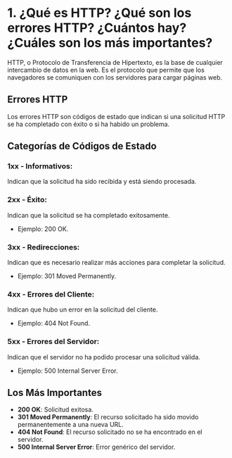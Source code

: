 # 1. ¿Qué es HTTP? ¿Qué son los errores HTTP? ¿Cuántos hay? ¿Cuáles son los más importantes?

HTTP, o Protocolo de Transferencia de Hipertexto, es la base de cualquier intercambio de datos en la web. Es el protocolo que permite que los navegadores se comuniquen con los servidores para cargar páginas web.

## Errores HTTP

Los errores HTTP son códigos de estado que indican si una solicitud HTTP se ha completado con éxito o si ha habido un problema.

## Categorías de Códigos de Estado

### 1xx - Informativos:

Indican que la solicitud ha sido recibida y está siendo procesada.

### 2xx - Éxito:

Indican que la solicitud se ha completado exitosamente.

-   Ejemplo: 200 OK.

### 3xx - Redirecciones:

Indican que es necesario realizar más acciones para completar la solicitud.

-   Ejemplo: 301 Moved Permanently.

### 4xx - Errores del Cliente:

Indican que hubo un error en la solicitud del cliente.

-   Ejemplo: 404 Not Found.

### 5xx - Errores del Servidor:

Indican que el servidor no ha podido procesar una solicitud válida.

-   Ejemplo: 500 Internal Server Error.

## Los Más Importantes

-   **200 OK**: Solicitud exitosa.
-   **301 Moved Permanently**: El recurso solicitado ha sido movido permanentemente a una nueva URL.
-   **404 Not Found**: El recurso solicitado no se ha encontrado en el servidor.
-   **500 Internal Server Error**: Error genérico del servidor.
